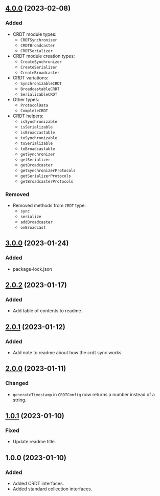 ## [4.0.0](https://github.com/organicdesign/crdt-interfaces/compare/v3.0.0...v4.0.0) (2023-02-08)

### Added

* CRDT module types:
  * `CRDTSynchronizer`
  * `CRDTBroadcaster`
  * `CRDTSerializer`
* CRDT module creation types:
  * `CreateSynchronizer`
  * `CreateSerializer`
  * `CreateBroadcaster`
* CRDT variations:
  * `SynchronizableCRDT`
  * `BroadcastableCRDT`
  * `SerializableCRDT`
* Other types:
  * `ProtocolData`
  * `CompleteCRDT`
* CRDT helpers:
  * `isSynchronizable`
  * `isSerializable`
  * `isBroadcastable`
  * `toSynchronizable`
  * `toSerializable`
  * `toBroadcastable`
  * `getSynchronizer`
  * `getSerializer`
  * `getBroadcaster`
  * `getSynchronizerProtocols`
  * `getSerializerProtocols`
  * `getBroadcasterProtocols`

### Removed

* Removed methods from `CRDT` type:
  * `sync`
  * `serialize`
  * `addBroadcaster`
  * `onBroadcast`

## [3.0.0](https://github.com/organicdesign/crdt-interfaces/compare/v2.0.2...v3.0.0) (2023-01-24)

### Added

* package-lock.json

## [2.0.2](https://github.com/organicdesign/crdt-interfaces/compare/v2.0.1...v2.0.2) (2023-01-17)

### Added

* Add table of contents to readme.

## [2.0.1](https://github.com/organicdesign/crdt-interfaces/compare/v2.0.0...v2.0.1) (2023-01-12)

### Added

* Add note to readme about how the crdt sync works.

## [2.0.0](https://github.com/organicdesign/crdt-interfaces/compare/v1.0.1...v2.0.0) (2023-01-11)

### Changed

* `generateTimestamp` in `CRDTConfig` now returns a number instead of a string.

## [1.0.1](https://github.com/organicdesign/crdt-interfaces/compare/v1.0.0...v1.0.1) (2023-01-10)

### Fixed

* Update readme title.

## 1.0.0 (2023-01-10)

### Added

* Added CRDT interfaces.
* Added standard collection interfaces.
